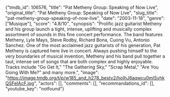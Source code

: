 {"tmdb_id": 106576, "title": "Pat Metheny Group: Speaking of Now Live", "original_title": "Pat Metheny Group: Speaking of Now Live", "slug_title": "pat-metheny-group-speaking-of-now-live", "date": "2003-11-18", "genre": ["Musique"], "score": "4.8/10", "synopsis": "Prolific jazz guitarist Metheny and his group launch a tight, intense, uplifting and musically complex assortment of sounds in this fine concert performance. The band features Metheny, Lyle Mays, Steve Rodby, Richard Bona, Cuong Vu, Antonio Sanchez. One of the most acclaimed jazz guitarists of his generation, Pat Metheny is captured here live in concert. Always pushing himself to the very boundaries of musical invention, Metheny and his band pull together a taut, intense set of songs that are both complex and highly enjoyable. Tracks include \"Go Get It,\" \"The Gathering Sky,\" \"Scrap Metal,\" \"Are You Going With Me?\" and many more.", "image": "https://image.tmdb.org/t/p/w185_and_h278_bestv2/hoIhJ6aqwcu0mlSvhkQSFeIAcF.jpg", "actors": [], "comments": [], "recommandations_id": [], "youtube_key": "notfound"}